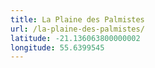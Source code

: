 ```yaml
---
title: La Plaine des Palmistes
url: /la-plaine-des-palmistes/
latitude: -21.136063800000002
longitude: 55.6399545
---
```

